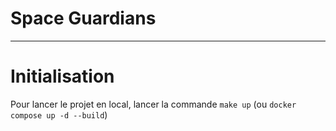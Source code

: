 # Space Guardians

---

# Initialisation

Pour lancer le projet en local, lancer la commande `make up` (ou `docker compose up -d --build`)